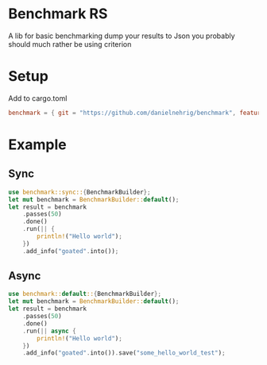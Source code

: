 # Benchmark RS

A lib for basic benchmarking dump your results to Json
you probably should much rather be using criterion

# Setup
Add to cargo.toml
```toml
benchmark = { git = "https://github.com/danielnehrig/benchmark", features = ["async"] }
```

# Example

## Sync
```rust
use benchmark::sync::{BenchmarkBuilder};
let mut benchmark = BenchmarkBuilder::default();
let result = benchmark
    .passes(50)
    .done()
    .run(|| {
        println!("Hello world");
    })
    .add_info("goated".into());
```

## Async
```rust
use benchmark::default::{BenchmarkBuilder};
let mut benchmark = BenchmarkBuilder::default();
let result = benchmark
    .passes(50)
    .done()
    .run(|| async {
        println!("Hello world");
    })
    .add_info("goated".into()).save("some_hello_world_test");
```

